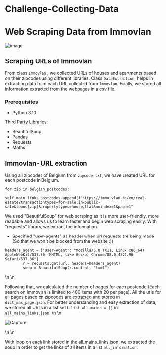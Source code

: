 # Challenge-Collecting-Data
# Web Scraping Data from Immovlan

![image](https://user-images.githubusercontent.com/96992159/151995717-99281793-72ae-48f0-b679-e000e25b4905.png)

## Scraping URLs of Immovlan

From class `Immovlan` , we collected URLs of houses and apartments based on their zipcodes using different libraries. Class `DataExtraction`, helps in extracting data from each URL collected from `Immovlan`. Finally, we stored all information extracted from the webpages in a csv file.

### Prerequisites

- Python 3.10

 Third Party Libraries:
 - BeautifulSoup
 - Pandas
 - Requests
 - Maths

## Immovlan- URL extraction

Using all zipcodes of Belgium from `zipcode.txt`, we have created URL for each postcode in Belgium.

```
for zip in belgian_postcodes:
            self.main_links_postcodes.append(f"https://immo.vlan.be/en/real-estate?transactiontypes=for-sale,in-public-sale&towns{zip}&propertytypes=house,flat&noindex=1&page=1"
```



We used "BeautifulSoup" for web scraping as it is more user-friendly, more readable and allows us to learn faster and begin web scraping easily. With "requests" library, we extract the information. 
* Specified "user-agents" as header when url requests are being made (So that we won't be blocked from the website :))



```
headers_agent = {"User-Agent": "Mozilla/5.0 (X11; Linux x86_64) AppleWebKit/537.36 (KHTML, like Gecko) Chrome/88.0.4324.96 Safari/537.36"}
        r = requests.get(url, headers=headers_agent)
        soup = BeautifulSoup(r.content, "lxml")
```
\n
\n

Following that, we calculated the number of pages for each postcode (Each search on Immovlan is limited to 400 items with 20 per page). All the urls for all pages based on zipcodes are extracted and stored in `dict_max_page.json`. 
For better understanding and easy extraction of data, we stored all URLs in a list `self.list_all_mains = []` in `all_mains_links.json`.
\n
\n





![Capture](https://user-images.githubusercontent.com/96992159/152135668-8c37620c-de48-4521-89f6-7417b5fa2fb6.PNG)

\n
\n

With loop on each link stored in the all_mains_links.json, we extracted the soup in order to get the links of all items in a list `all_information`.



